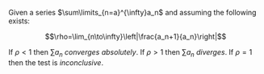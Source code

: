 Given a series $\sum\limits_{n=a}^{\infty}a_n$ and assuming the following exists: 

$$\rho=\lim_{n\to\infty}\left|\frac{a_n+1}{a_n}\right|$$

If $\rho<1$ then $\sum a_n$ *converges absolutely*.
If $\rho>1$ then $\sum a_n$ *diverges*.
If $\rho=1$ then the test is *inconclusive*.